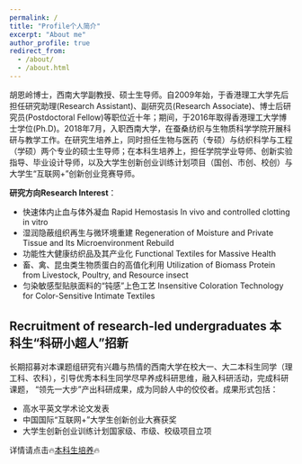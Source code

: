 ```yaml
---
permalink: /
title: "Profile个人简介"
excerpt: "About me"
author_profile: true
redirect_from: 
  - /about/
  - /about.html
---
```


胡恩岭博士，西南大学副教授、硕士生导师。自2009年始，于香港理工大学先后担任研究助理(Research Assistant)、副研究员(Research Associate)、博士后研究员(Postdoctoral Fellow)等职位近十年；期间，于2016年取得香港理工大学博士学位(Ph.D)。2018年7月，入职西南大学，在蚕桑纺织与生物质科学学院开展科研与教学工作。在研究生培养上，同时担任生物与医药（专硕）与纺织科学与工程（学硕）两个专业的硕士生导师；在本科生培养上，担任学院学业导师、创新实验指导、毕业设计导师，以及大学生创新创业训练计划项目（国创、市创、校创）与大学生“互联网+”创新创业竞赛导师。

**研究方向Research Interest**：
- 快速体内止血与体外凝血 Rapid Hemostasis In vivo and controlled clotting in vitro
- 湿润隐蔽组织再生与微环境重建 Regeneration of Moisture and Private Tissue and Its Microenvironment Rebuild
- 功能性大健康纺织品及其产业化 Functional Textiles for Massive Health
- 畜、禽、昆虫类生物质蛋白的高值化利用 Utilization of Biomass Protein from Livestock, Poultry, and Resource insect
- 匀染敏感型贴肤面料的“钝感”上色工艺 Insensitive Coloration Technology for Color-Sensitive Intimate Textiles


   
## Recruitment of research-led undergraduates 本科生“科研小超人”招新
长期招募对本课题组研究有兴趣与热情的西南大学在校大一、大二本科生同学（理工科、农科），引导优秀本科生同学尽早养成科研思维，融入科研活动，完成科研课题， “领先一大步”产出科研成果，成为同龄人中的佼佼者。成果形式包括：
- 高水平英文学术论文发表
- 中国国际“互联网+”大学生创新创业大赛获奖
- 大学生创新创业训练计划国家级、市级、校级项目立项

详情请点击🔥[本科生培养](https://enlinghu.github.io/undergraduate/)🔥
